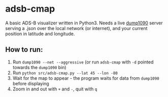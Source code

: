 # adsb-cmap

A basic ADS-B visualizer written in Python3. Needs a live [dump1090](https://github.com/antirez/dump1090) server serving a .json over the local network (or internet), and your current position in latitude and longitude.

## How to run:

1. Run `dump1090 --net --aggressive` (or run `adsb-cmap` with `-d` pointed towards the `dump1090` bin)
2. Run `python src/adsb-cmap.py --lat 45 --lon -80`
3. Wait for the map to appear - the program waits for data from `dump1090` before displaying
4. Zoom in and out with `+` and `-`, quit with `q`
